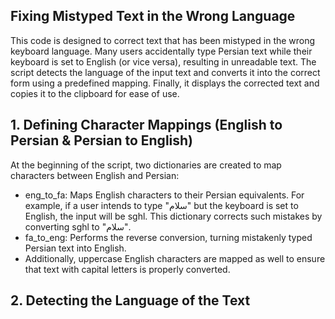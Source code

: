 ## Fixing Mistyped Text in the Wrong Language
This code is designed to correct text that has been mistyped in the wrong keyboard language. Many users accidentally type Persian text while their keyboard is set to English (or vice versa), resulting in unreadable text. The script detects the language of the input text and converts it into the correct form using a predefined mapping. Finally, it displays the corrected text and copies it to the clipboard for ease of use.
## 1. Defining Character Mappings (English to Persian & Persian to English)
At the beginning of the script, two dictionaries are created to map characters between English and Persian:
- eng_to_fa: Maps English characters to their Persian equivalents. For example, if a user intends to type "سلام" but the keyboard is set to English, the input will be sghl. This dictionary corrects such mistakes by converting sghl to "سلام".
- fa_to_eng: Performs the reverse conversion, turning mistakenly typed Persian text into English.
- Additionally, uppercase English characters are mapped as well to ensure that text with capital letters is properly converted.
## 2. Detecting the Language of the Text
